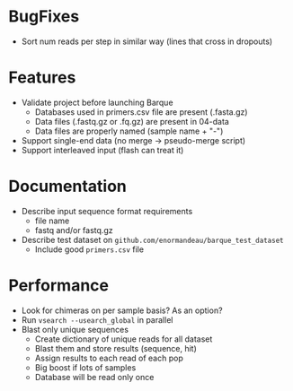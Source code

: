 # BugFixes
- Sort num reads per step in similar way (lines that cross in dropouts)

# Features
- Validate project before launching Barque
  - Databases used in primers.csv file are present (.fasta.gz)
  - Data files (.fastq.gz or .fq.gz) are present in 04-data
  - Data files are properly named (sample name + "-")
- Support single-end data (no merge -> pseudo-merge script)
- Support interleaved input (flash can treat it)

# Documentation
- Describe input sequence format requirements
  - file name
  - fastq and/or fastq.gz
- Describe test dataset on `github.com/enormandeau/barque_test_dataset`
  - Include good `primers.csv` file

# Performance
- Look for chimeras on per sample basis? As an option?
- Run `vsearch --usearch_global` in parallel
- Blast only unique sequences
  - Create dictionary of unique reads for all dataset
  - Blast them and store results (sequence, hit)
  - Assign results to each read of each pop
  - Big boost if lots of samples
  - Database will be read only once
